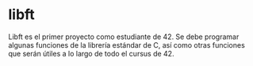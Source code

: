 # libft

Libft es el primer proyecto como estudiante de 42. 
Se debe programar algunas funciones de la librería estándar de C, así como otras funciones que serán útiles a lo largo de todo el cursus de 42.

